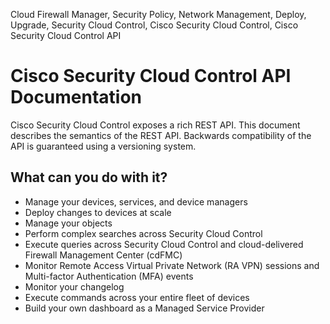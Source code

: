 <seotitle>Cloud Firewall Manager, Security Policy, Network Management, Deploy, Upgrade, Security Cloud Control, Cisco Security Cloud Control, Cisco Security Cloud Control API</seotitle>

# Cisco Security Cloud Control API Documentation

Cisco Security Cloud Control exposes a rich REST API. This document describes the semantics of the REST API. Backwards compatibility of the API is guaranteed using a versioning system.

## What can you do with it?
- Manage your devices, services, and device managers
- Deploy changes to devices at scale
- Manage your objects
- Perform complex searches across Security Cloud Control
- Execute queries across Security Cloud Control and cloud-delivered Firewall Management Center (cdFMC)
- Monitor Remote Access Virtual Private Network (RA VPN) sessions and Multi-factor Authentication (MFA) events
- Monitor your changelog
- Execute commands across your entire fleet of devices
- Build your own dashboard as a Managed Service Provider


